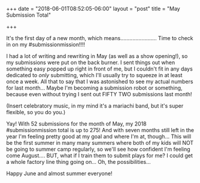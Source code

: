 +++
date = "2018-06-01T08:52:05-06:00"
layout = "post"
title = "May Submission Total"

+++

It's the first day of a new month, which means........................ Time to check in on my #submissionmission!!!! 

I had a lot of writing and rewriting in May (as well as a show opening!), so my submissions were put on the back burner. I sent things out when something easy popped up right in front of me, but I couldn't fit in any days dedicated to *only* submitting, which I'll usually try to squeeze in at least once a week. All that to say that I was astonished to see my actual numbers for last month... Maybe I'm becoming a submission robot or something, because even without trying I sent out FIFTY TWO submissions last month! 

(Insert celebratory music, in my mind it's a mariachi band, but it's super flexible, so you do you.)

Yay! With 52 submissions for the month of May, my 2018 #submissionmission total is up to 275! And with seven months still left in the year I'm feeling pretty good at my goal and where I'm at, though... This will be the first summer in many many summers where both of my kids will NOT be going to summer camp regularly, so we'll see how confident I'm feeling come August.... BUT, what if I train them to submit plays for me? I could  get a whole factory line thing going on... Oh, the possibilities... 

Happy June and almost summer everyone!